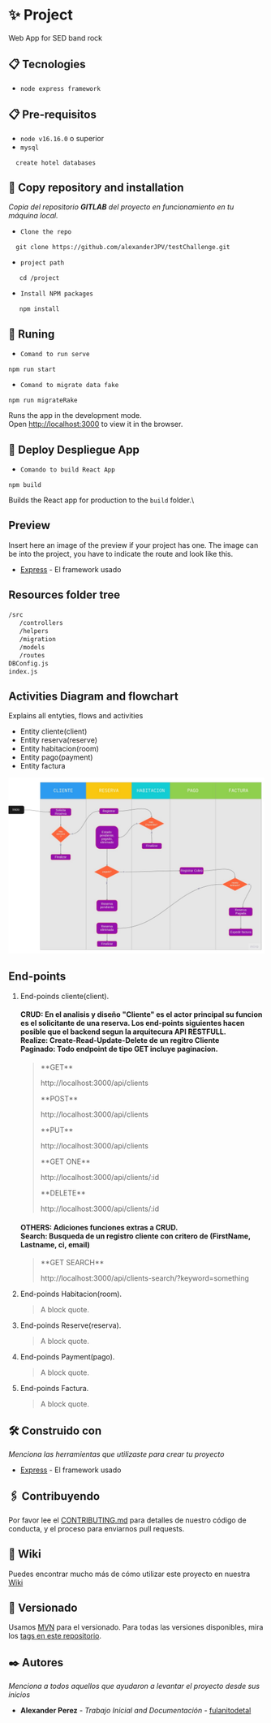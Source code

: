 
# ✨ Project

Web App for SED band rock

## 📋 Tecnologies
 - `node express framework`
## 📋 Pre-requisitos
 - `node v16.16.0` o superior
 - `mysql`
 ```
   create hotel databases
 ```
## 🔭 Copy repository and installation
_Copia del repositorio **GITLAB** del proyecto en funcionamiento en tu máquina local._
 - `Clone the repo`
 ```
   git clone https://github.com/alexanderJPV/testChallenge.git
  ```
 - `project path`
 ```
    cd /project
 ```
 - `Install NPM packages`
 ```
    npm install
 ```
## 🔧 Runing
- `Comand to run serve`
```
npm run start
```
- `Comand to migrate data fake`
```
npm run migrateRake
```
Runs the app in the development mode.\
Open [http://localhost:3000](http://localhost:3000) to view it in the browser.
## 🚀 Deploy Despliegue App
- `Comando to build React App`
```
npm build
```

Builds the React app for production to the `build` folder.\

## Preview
Insert here an image of the preview if your project has one. The image can be into the project, you have to indicate the route and look like this.
* [Express](https://expressjs.com/) - El framework usado

## Resources folder tree

```
/src
   /controllers
   /helpers
   /migration
   /models
   /routes
DBConfig.js
index.js
```
## Activities Diagram and flowchart
Explains all entyties, flows and activities
* Entity cliente(client)
* Entity reserva(reserve)
* Entity habitacion(room)
* Entity pago(payment)
* Entity factura

![](/flujo.jpg)
## End-points
<ol>
   <li>
      <p>End-poinds cliente(client).</p>
      <h4>CRUD: En el analisis y diseño "Cliente" es el actor principal su funcion es el solicitante de una reserva. Los end-points siguientes hacen posible que el backend segun la arquitecura API RESTFULL.<br>
      Realize: Create-Read-Update-Delete de un regitro Cliente<br>
      Paginado: Todo endpoint de tipo GET incluye paginacion.
      </h4>
      <blockquote>
         <span>**GET**</span><p> http://localhost:3000/api/clients</p>
         <span>**POST**</span>
         <p> http://localhost:3000/api/clients</p>
         <span>**PUT**</span>
         <p> http://localhost:3000/api/clients</p>
         <span>**GET ONE**</span>
         <p> http://localhost:3000/api/clients/:id</p>
         <span>**DELETE**</span>
         <p> http://localhost:3000/api/clients/:id</p>
      </blockquote>
      <h4>OTHERS: Adiciones funciones extras a CRUD.<br>
          Search: Busqueda de un registro cliente con critero de (FirstName, Lastname, ci, email)
      </h4>
      <blockquote>
         <span>**GET SEARCH**</span>
         <p> http://localhost:3000/api/clients-search/?keyword=something</p>
      </blockquote>
   </li>
   <li>
      <p>End-poinds Habitacion(room).</p>
      <blockquote>
         <p> A block quote. </p>
      </blockquote>
   </li>
   <li>
      <p>End-poinds Reserve(reserva).</p>
      <blockquote>
         <p> A block quote. </p>
      </blockquote>
   </li>
   <li>
      <p>End-poinds Payment(pago).</p>
      <blockquote>
         <p> A block quote. </p>
      </blockquote>
   </li>
   <li>
      <p>End-poinds Factura.</p>
      <blockquote>
         <p> A block quote. </p>
      </blockquote>
   </li>
</ol>

## 🛠️ Construido con

_Menciona las herramientas que utilizaste para crear tu proyecto_

* [Express](https://expressjs.com/) - El framework usado

## 🖇️ Contribuyendo

Por favor lee el [CONTRIBUTING.md](https://gist.github.com/villanuevand/xxxxxx) para detalles de nuestro código de conducta, y el proceso para enviarnos pull requests.

## 📖 Wiki

Puedes encontrar mucho más de cómo utilizar este proyecto en nuestra [Wiki](https://github.com/tu/proyecto/wiki)

## 📌 Versionado

Usamos [MVN](http://semver.org/) para el versionado. Para todas las versiones disponibles, mira los [tags en este repositorio](https://github.com/tu/proyecto/tags).

## ✒️ Autores

_Menciona a todos aquellos que ayudaron a levantar el proyecto desde sus inicios_

* **Alexander Perez** - *Trabajo Inicial and Documentación* - [fulanitodetal](#fulanito-de-tal)
